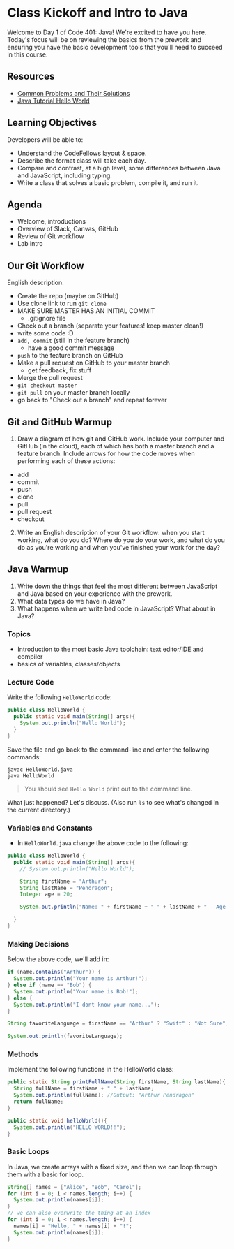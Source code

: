 # Class Kickoff and Intro to Java

Welcome to Day 1 of Code 401: Java! We're excited to have you here. Today's focus will be on reviewing the basics from the prework and ensuring you have the basic development tools that you'll need to succeed in this course.

## Resources

* [Common Problems and Their Solutions](https://docs.oracle.com/javase/tutorial/getStarted/problems/index.html)
* [Java Tutorial Hello World](https://docs.oracle.com/javase/tutorial/getStarted/index.html)

## Learning Objectives

Developers will be able to:
* Understand the CodeFellows layout & space.
* Describe the format class will take each day.
* Compare and contrast, at a high level, some differences between Java and JavaScript, including typing.
* Write a class that solves a basic problem, compile it, and run it.

## Agenda

- Welcome, introductions
- Overview of Slack, Canvas, GitHub
- Review of Git workflow
- Lab intro

## Our Git Workflow

English description:
- Create the repo (maybe on GitHub)
- Use clone link to run `git clone`
- MAKE SURE MASTER HAS AN INITIAL COMMIT
  - .gitignore file
- Check out a branch (separate your features! keep master clean!)
- write some code :D
- `add, commit` (still in the feature branch)
  - have a good commit message
- `push` to the feature branch on GitHub
- Make a pull request on GitHub to your master branch
  - get feedback, fix stuff
- Merge the pull request
- `git checkout master`
- `git pull` on your master branch locally
- go back to "Check out a branch" and repeat forever

## Git and GitHub Warmup

1. Draw a diagram of how git and GitHub work. Include your computer and GitHub (in the cloud), each of which has both a master branch and a feature branch. Include arrows for how the code moves when performing each of these actions:
  - add
  - commit
  - push
  - clone
  - pull
  - pull request
  - checkout
2. Write an English description of your Git workflow: when you start working, what do you do? Where do you do your work, and what do you do as you're working and when you've finished your work for the day?

## Java Warmup

1. Write down the things that feel the most different between JavaScript and Java based on your experience with the prework.
2. What data types do we have in Java?
3. What happens when we write bad code in JavaScript? What about in Java?

### Topics

* Introduction to the most basic Java toolchain: text editor/IDE and compiler
* basics of variables, classes/objects

### Lecture Code

Write the following `HelloWorld` code:

```Java
public class HelloWorld {
  public static void main(String[] args){
    System.out.println("Hello World");
  }
}
```

Save the file and go back to the command-line and enter the following commands:

```
javac HelloWorld.java
java HelloWorld
```

> You should see `Hello World` print out to the command line.

What just happened? Let's discuss. (Also run `ls` to see what's changed in the current directory.)

### Variables and Constants

* In `HelloWorld.java` change the above code to the following:
```Java
public class HelloWorld {
  public static void main(String[] args){
    // System.out.println("Hello World");

    String firstName = "Arthur";
    String lastName = "Pendragon";
    Integer age = 20;

    System.out.println("Name: " + firstName + " " + lastName + " - Age: " + age);

  }
}
```

### Making Decisions

Below the above code, we'll add in:

```java
if (name.contains("Arthur")) {
  System.out.println("Your name is Arthur!");
} else if (name == "Bob") {
  System.out.println("Your name is Bob!");
} else {
  System.out.println("I dont know your name...");
}

String favoriteLanguage = firstName == "Arthur" ? "Swift" : "Not Sure";

System.out.println(favoriteLanguage);
```


### Methods

Implement the following functions in the HelloWorld class:
```java
public static String printFullName(String firstName, String lastName){
  String fullName = firstName + " " + lastName;
  System.out.println(fullName); //Output: "Arthur Pendragon"
  return fullName;
}

public static void helloWorld(){
  System.out.println("HELLO WORLD!!");
}
```

### Basic Loops

In Java, we create arrays with a fixed size, and then we can loop through them with a basic for loop.
```java
String[] names = ["Alice", "Bob", "Carol"];
for (int i = 0; i < names.length; i++) {
  System.out.println(names[i]);
}
// we can also overwrite the thing at an index
for (int i = 0; i < names.length; i++) {
  names[i] = "Hello, " + names[i] + "!";
  System.out.println(names[i]);
}
